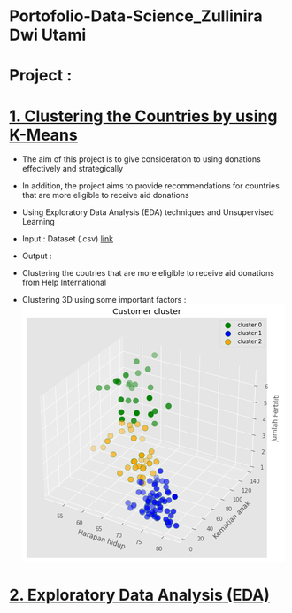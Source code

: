 # Portofolio-Data-Science_Zullinira Dwi Utami

# Project : 
# [1. Clustering the Countries by using K-Means ](https://github.com/Zullinira/Mini-Project-K-Means--Cluster-ML)
  - The aim of this project is to give consideration to using donations effectively and strategically
  - In addition, the project aims to provide recommendations for countries that are more eligible to receive aid donations
  - Using Exploratory Data Analysis (EDA) techniques and Unsupervised Learning
  
  - Input : Dataset (.csv) [link](https://github.com/Zullinira/Mini-Project-K-Means--Cluster-ML/blob/main/Data_Negara_HELP.csv)
  - Output :
  - Clustering the coutries that are more eligible to receive aid donations from Help International
  - Clustering 3D using some important factors :
  ![alt text](https://github.com/Zullinira/Mini-Project-K-Means--Cluster-ML/blob/main/custumerclustser2.png)

# [2. Exploratory Data Analysis (EDA)](https://github.com/Zullinira/Intermediate-Python-AI/blob/main/Project%20Akhir%20-%20Intermediate%20Pyhton.ipynb)
